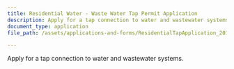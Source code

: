 ```yaml
---
title: Residential Water - Waste Water Tap Permit Application
description: Apply for a tap connection to water and wastewater systems.
document_type: application
file_path: /assets/applications-and-forms/ResidentialTapApplication_2016.pdf

---
```

Apply for a tap connection to water and wastewater systems.
